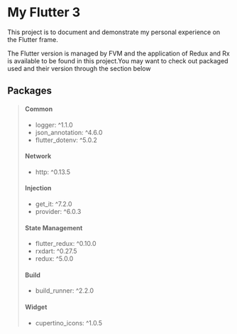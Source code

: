 # My Flutter 3

This project is to document and demonstrate my personal experience on the Flutter frame.

The Flutter version is managed by FVM and the application of Redux and Rx is available to be found in this project.You may want to check out packaged used and their version through the section below

## Packages

> #### Common
>
> - logger: ^1.1.0
> - json_annotation: ^4.6.0
> - flutter_dotenv: ^5.0.2
>
> #### Network
>
> - http: ^0.13.5
>
> #### Injection
>
> - get_it: ^7.2.0
> - provider: ^6.0.3
>
> #### State Management
>
> - flutter_redux: ^0.10.0
> - rxdart: ^0.27.5
> - redux: ^5.0.0
>
> #### Build
>
> - build_runner: ^2.2.0
>
> #### Widget
>
> - cupertino_icons: ^1.0.5
